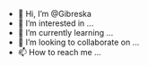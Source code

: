 - 👋 Hi, I’m @Gibreska
- 👀 I’m interested in ...
- 🌱 I’m currently learning ...
- 💞️ I’m looking to collaborate on ...
- 📫 How to reach me ...

<!---
Gibreska/Gibreska is a ✨ special ✨ repository because its `README.md` (this file) appears on your GitHub profile.
You can click the Preview link to take a look at your changes.
--->
